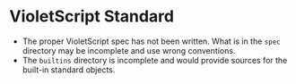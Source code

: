 # VioletScript Standard

- The proper VioletScript spec has not been written. What is in the `spec` directory may be incomplete and use wrong conventions.
- The `builtins` directory is incomplete and would provide sources for the built-in standard objects.